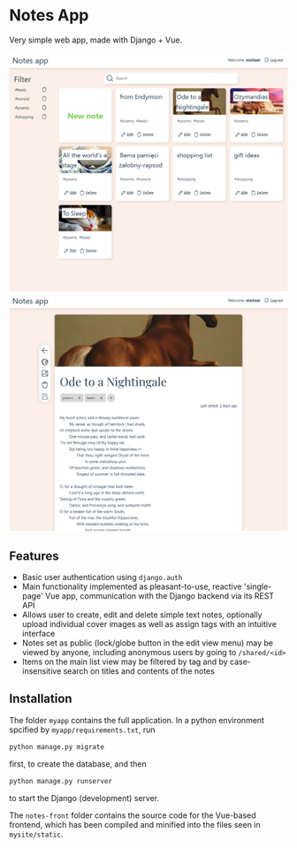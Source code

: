 # Notes App

Very simple web app, made with Django + Vue.

![](img/dash.png)
![](img/edit.png)

## Features

* Basic user authentication using `django.auth`
* Main functionality implemented as pleasant-to-use, reactive 'single-page' Vue app, communication with the Django backend via its REST API
* Allows user to create, edit and delete simple text notes, optionally upload individual cover images as well as assign tags with an intuitive interface
* Notes set as public (lock/globe button in the edit view menu) may be viewed by anyone, including anonymous users by going to `/shared/<id>`
* Items on the main list view may be filtered by tag and by case-insensitive search on titles and contents of the notes

## Installation

The folder `myapp` contains the full application. In a python environment spcified by `myapp/requirements.txt`, run

```sh
python manage.py migrate
```

first, to create the database, and then

```sh
python manage.py runserver
```

to start the Django (development) server.

The `notes-front` folder contains the source code for the Vue-based frontend, which has been compiled and minified into the files seen in `mysite/static`.
